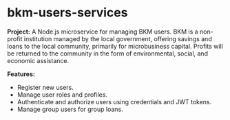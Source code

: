 # bkm-users-services

**Project:** A Node.js microservice for managing BKM users.
BKM is a non-profit institution managed by the local government, offering savings and loans to the local community, primarily for microbusiness capital. Profits will be returned to the community in the form of environmental, social, and economic assistance.

**Features:**
- Register new users.
- Manage user roles and profiles.
- Authenticate and authorize users using credentials and JWT tokens.
- Manage group users for group loans.
